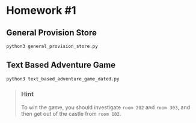 # Homework \#1

## General Provision Store

~~~bash
python3 general_provision_store.py
~~~

## Text Based Adventure Game

~~~bash
python3 text_based_adventure_game_dated.py
~~~

> ### Hint
> To win the game, you should investigate `room 202` and `room 303`, and then get out of the castle from `room 102`.